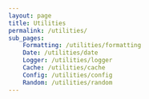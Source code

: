 ```yaml
---
layout: page
title: Utilities
permalink: /utilities/
sub_pages:
    Formatting: /utilities/formatting
    Date: /utilities/date
    Logger: /utilities/logger
    Cache: /utilities/cache
    Config: /utilities/config
    Random: /utilities/random
---
```

